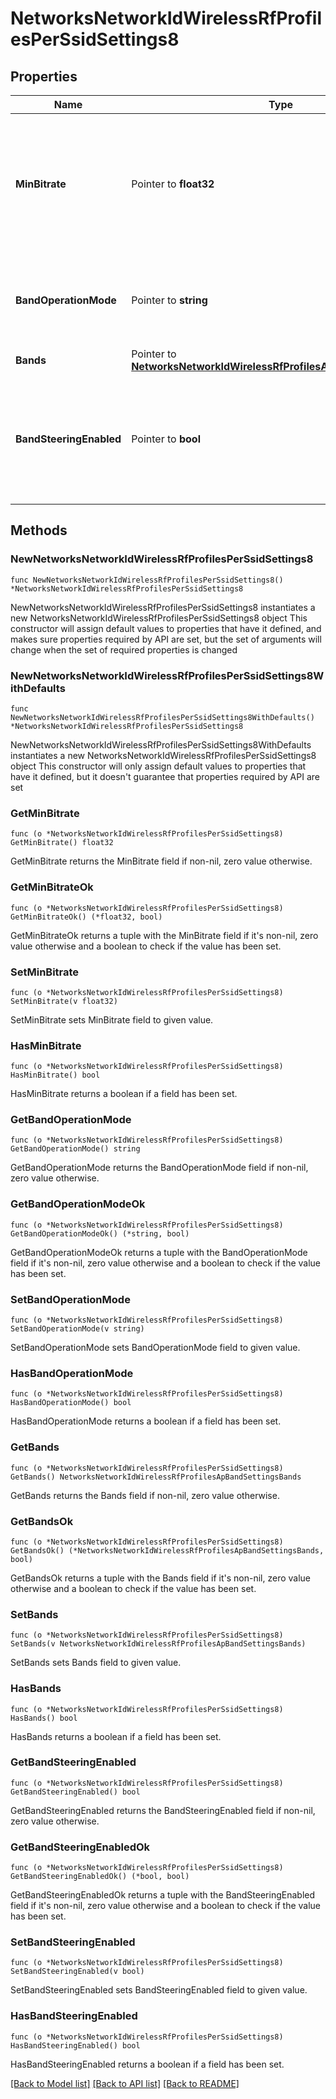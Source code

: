 # NetworksNetworkIdWirelessRfProfilesPerSsidSettings8

## Properties

Name | Type | Description | Notes
------------ | ------------- | ------------- | -------------
**MinBitrate** | Pointer to **float32** | Sets min bitrate (Mbps) of this SSID. Can be one of &#39;1&#39;, &#39;2&#39;, &#39;5.5&#39;, &#39;6&#39;, &#39;9&#39;, &#39;11&#39;, &#39;12&#39;, &#39;18&#39;, &#39;24&#39;, &#39;36&#39;, &#39;48&#39; or &#39;54&#39;. | [optional] 
**BandOperationMode** | Pointer to **string** | Choice between &#39;dual&#39;, &#39;2.4ghz&#39;, &#39;5ghz&#39;, &#39;6ghz&#39; or &#39;multi&#39;. | [optional] 
**Bands** | Pointer to [**NetworksNetworkIdWirelessRfProfilesApBandSettingsBands**](NetworksNetworkIdWirelessRfProfilesApBandSettingsBands.md) |  | [optional] 
**BandSteeringEnabled** | Pointer to **bool** | Steers client to most open band between 2.4 GHz and 5 GHz. Can be either true or false. | [optional] 

## Methods

### NewNetworksNetworkIdWirelessRfProfilesPerSsidSettings8

`func NewNetworksNetworkIdWirelessRfProfilesPerSsidSettings8() *NetworksNetworkIdWirelessRfProfilesPerSsidSettings8`

NewNetworksNetworkIdWirelessRfProfilesPerSsidSettings8 instantiates a new NetworksNetworkIdWirelessRfProfilesPerSsidSettings8 object
This constructor will assign default values to properties that have it defined,
and makes sure properties required by API are set, but the set of arguments
will change when the set of required properties is changed

### NewNetworksNetworkIdWirelessRfProfilesPerSsidSettings8WithDefaults

`func NewNetworksNetworkIdWirelessRfProfilesPerSsidSettings8WithDefaults() *NetworksNetworkIdWirelessRfProfilesPerSsidSettings8`

NewNetworksNetworkIdWirelessRfProfilesPerSsidSettings8WithDefaults instantiates a new NetworksNetworkIdWirelessRfProfilesPerSsidSettings8 object
This constructor will only assign default values to properties that have it defined,
but it doesn't guarantee that properties required by API are set

### GetMinBitrate

`func (o *NetworksNetworkIdWirelessRfProfilesPerSsidSettings8) GetMinBitrate() float32`

GetMinBitrate returns the MinBitrate field if non-nil, zero value otherwise.

### GetMinBitrateOk

`func (o *NetworksNetworkIdWirelessRfProfilesPerSsidSettings8) GetMinBitrateOk() (*float32, bool)`

GetMinBitrateOk returns a tuple with the MinBitrate field if it's non-nil, zero value otherwise
and a boolean to check if the value has been set.

### SetMinBitrate

`func (o *NetworksNetworkIdWirelessRfProfilesPerSsidSettings8) SetMinBitrate(v float32)`

SetMinBitrate sets MinBitrate field to given value.

### HasMinBitrate

`func (o *NetworksNetworkIdWirelessRfProfilesPerSsidSettings8) HasMinBitrate() bool`

HasMinBitrate returns a boolean if a field has been set.

### GetBandOperationMode

`func (o *NetworksNetworkIdWirelessRfProfilesPerSsidSettings8) GetBandOperationMode() string`

GetBandOperationMode returns the BandOperationMode field if non-nil, zero value otherwise.

### GetBandOperationModeOk

`func (o *NetworksNetworkIdWirelessRfProfilesPerSsidSettings8) GetBandOperationModeOk() (*string, bool)`

GetBandOperationModeOk returns a tuple with the BandOperationMode field if it's non-nil, zero value otherwise
and a boolean to check if the value has been set.

### SetBandOperationMode

`func (o *NetworksNetworkIdWirelessRfProfilesPerSsidSettings8) SetBandOperationMode(v string)`

SetBandOperationMode sets BandOperationMode field to given value.

### HasBandOperationMode

`func (o *NetworksNetworkIdWirelessRfProfilesPerSsidSettings8) HasBandOperationMode() bool`

HasBandOperationMode returns a boolean if a field has been set.

### GetBands

`func (o *NetworksNetworkIdWirelessRfProfilesPerSsidSettings8) GetBands() NetworksNetworkIdWirelessRfProfilesApBandSettingsBands`

GetBands returns the Bands field if non-nil, zero value otherwise.

### GetBandsOk

`func (o *NetworksNetworkIdWirelessRfProfilesPerSsidSettings8) GetBandsOk() (*NetworksNetworkIdWirelessRfProfilesApBandSettingsBands, bool)`

GetBandsOk returns a tuple with the Bands field if it's non-nil, zero value otherwise
and a boolean to check if the value has been set.

### SetBands

`func (o *NetworksNetworkIdWirelessRfProfilesPerSsidSettings8) SetBands(v NetworksNetworkIdWirelessRfProfilesApBandSettingsBands)`

SetBands sets Bands field to given value.

### HasBands

`func (o *NetworksNetworkIdWirelessRfProfilesPerSsidSettings8) HasBands() bool`

HasBands returns a boolean if a field has been set.

### GetBandSteeringEnabled

`func (o *NetworksNetworkIdWirelessRfProfilesPerSsidSettings8) GetBandSteeringEnabled() bool`

GetBandSteeringEnabled returns the BandSteeringEnabled field if non-nil, zero value otherwise.

### GetBandSteeringEnabledOk

`func (o *NetworksNetworkIdWirelessRfProfilesPerSsidSettings8) GetBandSteeringEnabledOk() (*bool, bool)`

GetBandSteeringEnabledOk returns a tuple with the BandSteeringEnabled field if it's non-nil, zero value otherwise
and a boolean to check if the value has been set.

### SetBandSteeringEnabled

`func (o *NetworksNetworkIdWirelessRfProfilesPerSsidSettings8) SetBandSteeringEnabled(v bool)`

SetBandSteeringEnabled sets BandSteeringEnabled field to given value.

### HasBandSteeringEnabled

`func (o *NetworksNetworkIdWirelessRfProfilesPerSsidSettings8) HasBandSteeringEnabled() bool`

HasBandSteeringEnabled returns a boolean if a field has been set.


[[Back to Model list]](../README.md#documentation-for-models) [[Back to API list]](../README.md#documentation-for-api-endpoints) [[Back to README]](../README.md)


